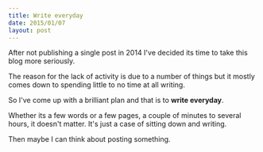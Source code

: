 ```yaml
---
title: Write everyday
date: 2015/01/07
layout: post
---
```


After not publishing a single post in 2014 I've decided its time to take this blog more seriously.

The reason for the lack of activity is due to a number of things but it mostly comes down to spending little to no time at all writing.

So I've come up with a brilliant plan and that is to **write everyday**.

Whether its a few words or a few pages, a couple of minutes to several hours, it doesn't matter. It's just a case of sitting down and writing.

Then maybe I can think about posting something.
